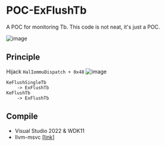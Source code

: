 # POC-ExFlushTb
A POC for monitoring Tb. This code is not neat, it's just a POC.

![image](https://github.com/backengineering/POC-ExFlushTb/assets/13917777/969792a5-7c6d-4e43-afba-71b56eabd5bc)

## Principle
Hijack ``HalIommuDispatch + 0x48``
![image](https://github.com/backengineering/POC-ExFlushTb/assets/13917777/e4ac4eb9-0b0d-450a-ae19-76854264dfcf)
```
KeFlushSingleTb
    -> ExFlushTb
KeFlushTb
    -> ExFlushTb
```

## Compile
- Visual Studio 2022 & WDK11
- llvm-msvc [[link]](https://github.com/backengineering/llvm-msvc/releases)
